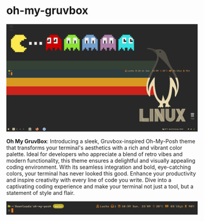 # oh-my-gruvbox


![Screenshot](images/screenshot.png "Prompt")


**Oh My GruvBox**: Introducing a sleek, Gruvbox-inspired Oh-My-Posh theme that transforms your terminal's aesthetics with a rich and vibrant color palette. Ideal for developers who appreciate a blend of retro vibes and modern functionality, this theme ensures a delightful and visually appealing coding environment. With its seamless integration and bold, eye-catching colors, your terminal has never looked this good. Enhance your productivity and inspire creativity with every line of code you write. Dive into a captivating coding experience and make your terminal not just a tool, but a statement of style and flair.

![Prompt](images/prompt.png "Prompt")


